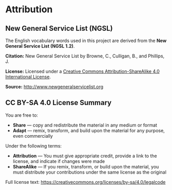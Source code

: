 # Attribution

## New General Service List (NGSL)

The English vocabulary words used in this project are derived from the **New General Service List (NGSL 1.2)**.

**Citation:**
New General Service List by Browne, C., Culligan, B., and Phillips, J.

**License:**
Licensed under a [Creative Commons Attribution-ShareAlike 4.0 International License](https://creativecommons.org/licenses/by-sa/4.0/).

**Source:**
http://www.newgeneralservicelist.org

## CC BY-SA 4.0 License Summary

You are free to:
- **Share** — copy and redistribute the material in any medium or format
- **Adapt** — remix, transform, and build upon the material for any purpose, even commercially

Under the following terms:
- **Attribution** — You must give appropriate credit, provide a link to the license, and indicate if changes were made
- **ShareAlike** — If you remix, transform, or build upon the material, you must distribute your contributions under the same license as the original

Full license text: https://creativecommons.org/licenses/by-sa/4.0/legalcode
